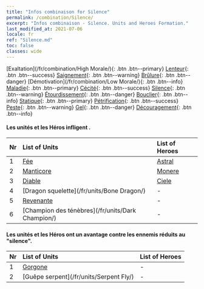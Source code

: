 ```yaml
---
title: "Infos combinaison for Silence"
permalink: /combination/Silence/
excerpt: "Infos combinaison - Silence. Units and Heroes Formation."
last_modified_at: 2021-07-06
locale: fr
ref: "Silence.md"
toc: false
classes: wide
---
```


  [Exaltation](/fr/combination/High Morale/){: .btn .btn--primary} [Lenteur](/fr/combination/Slow/){: .btn .btn--success} [Saignement](/fr/combination/Bleeding/){: .btn .btn--warning} [Brûlure](/fr/combination/Burning/){: .btn .btn--danger} [Démotivation](/fr/combination/Low Morale/){: .btn .btn--info} [Maladie](/fr/combination/Disease/){: .btn .btn--primary} [Cécité](/fr/combination/Blind/){: .btn .btn--success} [Silence](/fr/combination/Silence/){: .btn .btn--warning} [Étourdissement](/fr/combination/Stun/){: .btn .btn--danger} [Bouclier](/fr/combination/Shield/){: .btn .btn--info} [Statique](/fr/combination/Static/){: .btn .btn--primary} [Pétrification](/fr/combination/Petrify/){: .btn .btn--success} [Peste](/fr/combination/Plague/){: .btn .btn--warning} [Gel](/fr/combination/Freeze/){: .btn .btn--danger} [Découragement](/fr/combination/Deterrence/){: .btn .btn--info} 


#### Les unités et les Héros infligent <Silence>.

  | Nr |  List of Units  | List of Heroes | 
  |:---|:----------------|:---------------| 
  | 1 | [Fée](/fr/units/Sprite/) | [Astral](/fr/heroes/Astral/) |
  | 2 | [Manticore](/fr/units/Manticore/) | [Monere](/fr/heroes/Monere/) |
  | 3 | [Diable](/fr/units/Devil/) | [Ciele](/fr/heroes/Ciele/) |
  | 4 | [Dragon squelette](/fr/units/Bone Dragon/) | - |
  | 5 | [Revenante](/fr/units/Wight/) | - |
  | 6 | [Champion des ténèbres](/fr/units/Dark Champion/) | - |


#### Les unités et les Héros ont un avantage contre les ennemis réduits au \"silence\".

  | Nr |  List of Units  | List of Heroes | 
  |:---|:----------------|:---------------| 
  | 1 | [Gorgone](/fr/units/Gorgon/) | - |
  | 2 | [Guêpe serpent](/fr/units/Serpent Fly/) | - |
